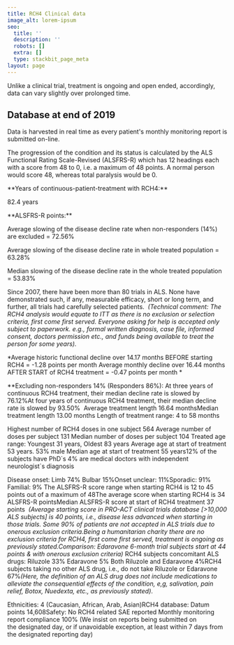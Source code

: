 ```yaml
---
title: RCH4 Clinical data
image_alt: lorem-ipsum
seo:
  title: ''
  description: ''
  robots: []
  extra: []
  type: stackbit_page_meta
layout: page
---
```

Unlike a clinical trial, treatment is ongoing and open ended, accordingly, data can vary slightly over prolonged time.

## Database at end of 2019

Data is harvested in real time as every patient's monthly monitoring report is submitted on-line.

The progression of the condition and its status is calculated by the ALS Functional Rating Scale-Revised (ALSFRS-R) which has 12 headings each with a score from 48 to 0, i.e. a maximum of 48 points.
A normal person would score 48, whereas total paralysis would be 0.

\*\*Years of continuous-patient-treatment with RCH4:\*\*

82.4 years

\*\*​ALSFRS-R points:\*\*

Average slowing of the disease decline rate when non-responders (14%) are excluded = 72.56%

Average slowing of the disease decline rate in whole treated population = 63.28%

Median slowing of the disease decline rate in the whole treated population = 53.83%

Since 2007, there have been more than 80 trials in ALS. None have demonstrated such, if any, measurable efficacy, short or long term, and further, all trials had carefully selected patients.
​
*(Technical comment: The RCH4 analysis would equate to ITT as there is no exclusion or selection criteria, first come first served. Everyone asking for help is accepted only subject to paperwork. e.g., formal written diagnosis, case file, informed consent, doctors permission etc., and funds being available to treat the person for some years).*

\*Average historic functional decline over 14.17 months BEFORE starting RCH4 = -1.28 points per month
Average monthly decline over 16.44 months AFTER START of RCH4 treatment = -0.47 points per month \*

*​​*Excluding non-responders 14% (Responders 86%):
At three years of continuous RCH4 treatment, their median decline rate is slowed by 76.12%At four years of continuous RCH4 treatment, their median decline rate is slowed by 93.50%
​
Average treatment length 16.64 monthsMedian treatment length 13.00 months
Length of treatment range: 4 to 58 months

Highest number of RCH4 doses in one subject 564
Average number of doses per subject 131
Median number of doses per subject 104
Treated age range: Youngest 31 years, Oldest 83 years
Average age at start of treatment 53 years. 53% male
Median age at start of treatment 55 years
​12% of the subjects have PhD\`s
4% are medical doctors with independent neurologist\`s diagnosis

Disease onset: Limb 74% Bulbar 15%Onset unclear: 11%Sporadic: 91% Familial: 9%
The ALSFRS-R score range when starting RCH4 is 12 to 45 points out of a maximum of 48The average score when starting RCH4 is 34 ALSFRS-R pointsMedian ALSFRS-R score at start of RCH4 treatment 37 points
​
*(Average starting score in PRO-ACT clinical trials database \[>10,000 ALS subjects] is 40 points, i.e., disease less advanced when starting in those trials. Some 90% of patients are not accepted in ALS trials due to onerous exclusion criteria.Being a humanitarian charity there are no exclusion criteria for RCH4, first come first served, treatment is ongoing as previously stated.Comparison: Edaravone 6-month trial subjects start at 44 points & with onerous exclusion criteria)*
RCH4 subjects concomitant ALS drugs: Riluzole 33% Edaravone 5% Both Riluzole and Edaravone 4%RCH4 subjects taking no other ALS drug, i.e., do not take Riluzole or Edaravone 67%*(Here, the definition of an ALS drug does not include medications to alleviate the consequential effects of the condition, e,g, salivation, pain relief, Botox, Nuedexta, etc., as previously stated)*.

Ethnicities: 4 (Caucasian, African, Arab, Asian)RCH4 database: Datum points 14,608Safety: No RCH4 related SAE reported
Monthly monitoring report compliance 100% (We insist on reports being submitted on the designated day, or if unavoidable exception, at least within 7 days from the designated reporting day)
